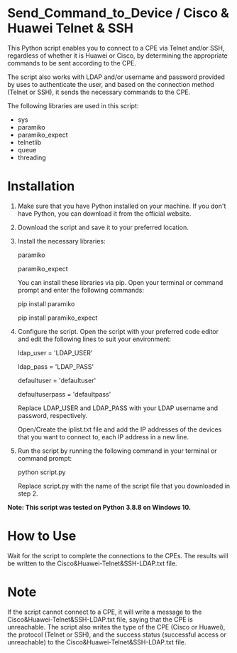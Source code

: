 # Send_Command_to_Device / Cisco & Huawei Telnet & SSH

This Python script enables you to connect to a CPE via Telnet and/or SSH, regardless of whether it is Huawei or Cisco, by determining the appropriate commands to be sent according to the CPE.

The script also works with LDAP and/or username and password provided by uses to authenticate the user, and based on the connection method (Telnet or SSH), it sends the necessary commands to the CPE.

The following libraries are used in this script:

- sys
- paramiko
- paramiko_expect
- telnetlib
- queue
- threading

# Installation

1. Make sure that you have Python installed on your machine. If you don't have Python, you can download it from the official website.

2. Download the script and save it to your preferred location.

3. Install the necessary libraries:

    paramiko

    paramiko_expect

    You can install these libraries via pip. Open your terminal or command prompt and enter the following commands:

    pip install paramiko

    pip install paramiko_expect

4. Configure the script. Open the script with your preferred code editor and edit the following lines to suit your environment:


    ldap_user = 'LDAP_USER'
    
    ldap_pass = 'LDAP_PASS'
    
    defaultuser = 'defaultuser'
    
    defaultuserpass = 'defaultpass'
    

    Replace LDAP_USER and LDAP_PASS with your LDAP username and password, respectively.
      
    Open/Create the iplist.txt file and add the IP addresses of the devices that you want to connect to, each IP address in a new line.

5. Run the script by running the following command in your terminal or command prompt:

    python script.py

    Replace script.py with the name of the script file that you downloaded in step 2.
    

**Note: This script was tested on Python 3.8.8 on Windows 10.**


# How to Use


Wait for the script to complete the connections to the CPEs. The results will be written to the Cisco&Huawei-Telnet&SSH-LDAP.txt file.



# Note
If the script cannot connect to a CPE, it will write a message to the Cisco&Huawei-Telnet&SSH-LDAP.txt file, saying that the CPE is unreachable.
The script also writes the type of the CPE (Cisco or Huawei), the protocol (Telnet or SSH), and the success status (successful access or unreachable) to the Cisco&Huawei-Telnet&SSH-LDAP.txt file.

